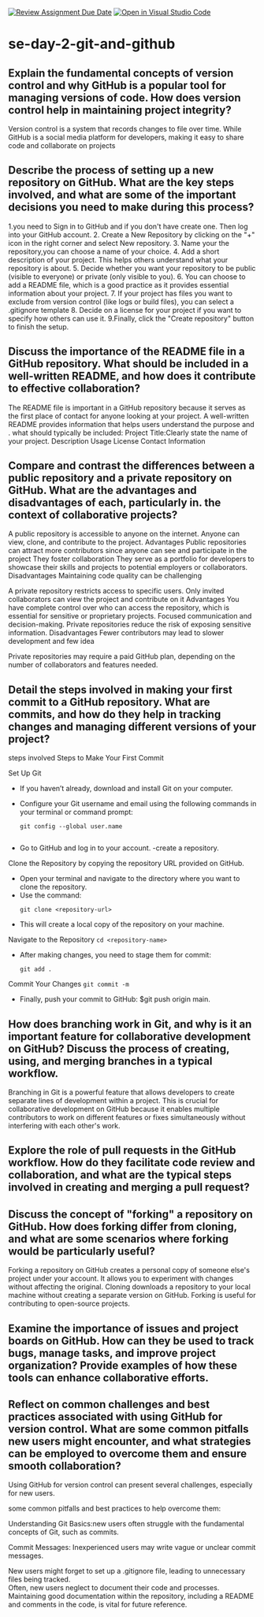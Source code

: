 [![Review Assignment Due Date](https://classroom.github.com/assets/deadline-readme-button-22041afd0340ce965d47ae6ef1cefeee28c7c493a6346c4f15d667ab976d596c.svg)](https://classroom.github.com/a/8wgCKhpZ)
[![Open in Visual Studio Code](https://classroom.github.com/assets/open-in-vscode-2e0aaae1b6195c2367325f4f02e2d04e9abb55f0b24a779b69b11b9e10269abc.svg)](https://classroom.github.com/online_ide?assignment_repo_id=16298778&assignment_repo_type=AssignmentRepo)
# se-day-2-git-and-github
## Explain the fundamental concepts of version control and why GitHub is a popular tool for managing versions of code. How does version control help in maintaining project integrity?
Version control is a system that records changes to file over time.
While GitHub is a social media platform for developers, making it easy to share code and collaborate on projects
## Describe the process of setting up a new repository on GitHub. What are the key steps involved, and what are some of the important decisions you need to make during this process?
1.you need to Sign in to GitHub and if you don't have create one. Then  log into your GitHub account. 
2. Create a New Repository by clicking on the "+" icon in the  right corner and select New repository.
3. Name your the repository,you can choose a name of your choice. 
4. Add a short description of your project. This helps others understand what your repository is about.
5. Decide whether you want your repository to be public (visible to everyone) or private (only visible to you).
6. You can choose to add a README file, which is a good practice as it provides essential information about your project.
7. If your project has files you want to exclude from version control (like logs or build files), you can select a .gitignore template
8. Decide on a license for your project if you want to specify how others can use it.
 9.Finally, click the "Create repository" button to finish the setup.
## Discuss the importance of the README file in a GitHub repository. What should be included in a well-written README, and how does it contribute to effective collaboration?
 The README file is important in a GitHub repository because it serves as the first place of contact for anyone looking at your project. 
A well-written README provides information that helps users understand the purpose and . 
what should typically be included:
Project Title:Clearly state the name of your project.
Description
Usage
License
Contact Information
## Compare and contrast the differences between a public repository and a private repository on GitHub. What are the advantages and disadvantages of each, particularly in. the context of collaborative projects?
A public repository is accessible to anyone on the internet. Anyone can view, clone, and contribute to the project.
Advantages
 Public repositories can attract more contributors since anyone can see and participate in the project
They foster collaboration 
 They serve as a portfolio for developers to showcase their skills and projects to potential employers or collaborators.
Disadvantages
 Maintaining code quality can be challenging 
 
 A private repository restricts access to specific users. Only invited collaborators can view the project and contribute on it
Advantages
 You have complete control over who can access the repository, which is essential for sensitive or proprietary projects.
Focused communication and decision-making.
 Private repositories reduce the risk of exposing sensitive information.
Disadvantages
Fewer contributors may lead to slower development and few idea

Private repositories may require a paid GitHub plan, depending on the number of collaborators and features needed.
## Detail the steps involved in making your first commit to a GitHub repository. What are commits, and how do they help in tracking changes and managing different versions of your project?
steps involved
Steps to Make Your First Commit

Set Up Git
   - If you haven’t already, download and install Git on your computer.
   - Configure your Git username and email using the following commands in your terminal or command prompt:

     ```git config --global user.email or 
     git config --global user.name 
   
   - Go to GitHub and log in to your account.
   -create a repository.
 

Clone the Repository by copying the repository URL provided on GitHub.
   - Open your terminal and navigate to the directory where you want to clone the repository.
   - Use the command:
     ```
     git clone <repository-url>
     ```
   - This will create a local copy of the repository on your machine.

Navigate to the Repository
     ```
     cd <repository-name>
     ```

   - After making changes, you need to stage them for commit:
     ```
     git add .
     ```
Commit Your Changes
 `git commit -m`

   - Finally, push your commit to GitHub:
     $git push origin main.
     
## How does branching work in Git, and why is it an important feature for collaborative development on GitHub? Discuss the process of creating, using, and merging branches in a typical workflow.
Branching in Git is a powerful feature that allows developers to create separate lines of development within a project. This is crucial for collaborative development on GitHub because it enables multiple contributors to work on different features or fixes simultaneously without interfering with each other's work.

## Explore the role of pull requests in the GitHub workflow. How do they facilitate code review and collaboration, and what are the typical steps involved in creating and merging a pull request?

## Discuss the concept of "forking" a repository on GitHub. How does forking differ from cloning, and what are some scenarios where forking would be particularly useful?
Forking a repository on GitHub creates a personal copy of someone else's project under your account. It allows you to experiment with changes without affecting the original. 
Cloning downloads a repository to your local machine without creating a separate version on GitHub. 
Forking is useful for contributing to open-source projects.
## Examine the importance of issues and project boards on GitHub. How can they be used to track bugs, manage tasks, and improve project organization? Provide examples of how these tools can enhance collaborative efforts.

## Reflect on common challenges and best practices associated with using GitHub for version control. What are some common pitfalls new users might encounter, and what strategies can be employed to overcome them and ensure smooth collaboration?
Using GitHub for version control can present several challenges, especially for new users. 

 some common pitfalls and best practices to help overcome them:

Understanding Git Basics:new users often struggle with the fundamental concepts of Git, such as commits.

Commit Messages: Inexperienced users may write vague or unclear commit messages. 

 New users might forget to set up a .gitignore file, leading to unnecessary files being tracked.  
Often, new users neglect to document their code and processes. Maintaining good documentation within the repository, including a README and comments in the code, is vital for  future reference.
